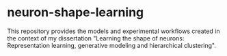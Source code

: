 # neuron-shape-learning
This repository provides the models and experimental workflows created in the context of my dissertation "Learning the shape of neurons: Representation learning, generative modeling and hierarchical clustering".
